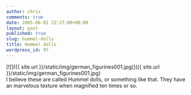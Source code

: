 ```yaml
---
author: chris
comments: true
date: 2005-06-01 22:27:00+00:00
layout: post
published: true
slug: hummel-dolls
title: Hummel dolls
wordpress_id: 97
---
```


[![]({{ site.url }}/static/img/german_figurines001.jpg)]({{ site.url }}/static/img/german_figurines001.jpg)  
I believe these are called Hummel dolls, or something like that.  They have an marvelous texture when magnified ten times or so.
